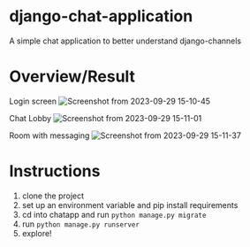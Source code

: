 # django-chat-application
A simple chat application to better understand django-channels


# Overview/Result
Login screen
![Screenshot from 2023-09-29 15-10-45](https://github.com/Me45y63/django-chat-application/assets/66312028/e35019b7-ac80-427c-ac66-0acc7acb79d9)

Chat Lobby
![Screenshot from 2023-09-29 15-11-01](https://github.com/Me45y63/django-chat-application/assets/66312028/423abe6b-e14f-4c24-a0a2-5dda2f80f576)

Room with messaging
![Screenshot from 2023-09-29 15-11-37](https://github.com/Me45y63/django-chat-application/assets/66312028/5bf5206f-0ace-44e7-a204-27664055bed0)

# Instructions
1. clone the project
2. set up an environment variable and pip install requirements
3. cd into chatapp and run ```python manage.py migrate```
4. run ```python manage.py runserver```
5. explore!


